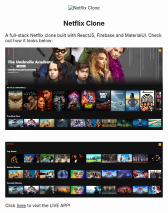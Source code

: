 <p align= "center">
  <img width="100px" src="https://www.freepnglogos.com/uploads/netflix-logo-app-png-16.png" align="center" alt="Netflix Clone" />
  <h2 align="center">Netflix Clone</h2>
</p>

A full-stack Netflix clone built with ReactJS, Firebase and MaterialUI. Check out how it looks below: 

<img src="assets/netflix-1.PNG" />
<br />
<br />
<br />

<img src="assets/netflix-2.PNG" />
<br />

Click <a href="https://netflix-clone-77da9.web.app/">here</a> to visit the LIVE APP!

